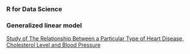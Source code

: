 ### R for Data Science



### Generalized linear model
[Study of The Relationship Between a Particular Type of Heart Disease, Cholesterol Level and Blood Pressure](https://drive.google.com/file/d/1Lupe23UdjEQNRFt-fxJW5-hDrTVZUDBK/view?usp=sharing)
